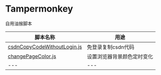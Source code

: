 # Tampermonkey
自用油猴脚本


脚本名称 | 用途 
--- | --- 
<a href="https://github.com/xiedonge/Tampermonkey/blob/main/csdnCopyCodeWithoutLogin.js">csdnCopyCodeWithoutLogin.js</a> | 免登录复制csdn代码 
<a href="https://github.com/xiedonge/Tampermonkey/blob/main/changePageColor.js">changePageColor.js</a> | 设置浏览器背景颜色定时变化
--- | ---
